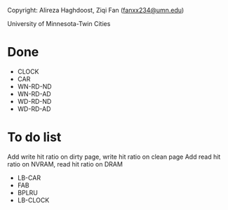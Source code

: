 Copyright: Alireza Haghdoost, Ziqi Fan (fanxx234@umn.edu)

University of Minnesota-Twin Cities

Done
=========
- CLOCK
- CAR
- WN-RD-ND
- WN-RD-AD
- WD-RD-ND
- WD-RD-AD

To do list
=========
Add write hit ratio on dirty page, write hit ratio on clean page
Add read hit ratio on NVRAM, read hit ratio on DRAM

- LB-CAR
- FAB
- BPLRU
- LB-CLOCK
